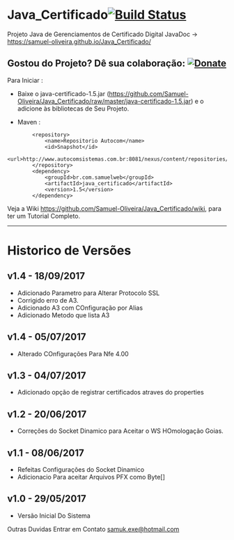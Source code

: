 # Java_Certificado[![Build Status](https://travis-ci.org/Samuel-Oliveira/Java_Certificado.svg?branch=master)](https://travis-ci.org/Samuel-Oliveira/Java_Certificado)
Projeto Java de Gerenciamentos de Certificado Digital
JavaDoc -> https://samuel-oliveira.github.io/Java_Certificado/

## Gostou do Projeto? Dê sua colaboração: [![Donate](https://img.shields.io/badge/Donate-PayPal-green.svg)](https://www.paypal.com/cgi-bin/webscr?cmd=_s-xclick&hosted_button_id=TX9K693QQYA6W)

Para Iniciar : 
- Baixe o java-certificado-1.5.jar (https://github.com/Samuel-Oliveira/Java_Certificado/raw/master/java-certificado-1.5.jar) e o adicione às bibliotecas de Seu Projeto.

- Maven :
```
	    <repository>
			<name>Repositorio Autocom</name>
			<id>Snapshot</id>
			<url>http://www.autocomsistemas.com.br:8081/nexus/content/repositories/autocom/</url>
		</repository>
		<dependency>
			<groupId>br.com.samuelweb</groupId>
			<artifactId>java_certificado</artifactId>
			<version>1.5</version>
		</dependency>
```

Veja a Wiki https://github.com/Samuel-Oliveira/Java_Certificado/wiki, para ter um Tutorial Completo.

________________________________________________________________________________________________

# Historico de Versões

## v1.4 - 18/09/2017
- Adicionado Parametro para Alterar Protocolo SSL
- Corrigido erro de A3.
- Adicionado A3 com COnfiguração por Alias
- Adicionado Metodo que lista A3

## v1.4 - 05/07/2017
- Alterado COnfigurações Para Nfe 4.00

## v1.3 - 04/07/2017
- Adicionado opção de registrar certificados atraves do properties

## v1.2 - 20/06/2017
- Correções do Socket Dinamico para Aceitar o WS HOmologação Goias.

## v1.1 - 08/06/2017
- Refeitas Configurações do Socket Dinamico
- Adicionacio Para aceitar Arquivos PFX como Byte[]

## v1.0 - 29/05/2017
- Versão Inicial Do Sistema

Outras Duvidas Entrar em Contato samuk.exe@hotmail.com

